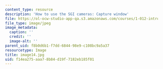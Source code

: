 ```yaml
---
content_type: resource
description: 'How to use the SGI cameras: Capture window'
file: https://ol-ocw-studio-app-qa.s3.amazonaws.com/courses/1-012-introduction-to-civil-engineering-design-spring-2002/f14ea275aaa78b84d19f7182eb185f01_image14.jpg
file_type: image/jpeg
image_metadata:
  caption: ''
  credit: ''
  image-alt: ''
parent_uid: f8b0d6b1-f7dd-6844-98e9-c108bc9a5a37
resourcetype: Image
title: image14.jpg
uid: f14ea275-aaa7-8b84-d19f-7182eb185f01
---
```

